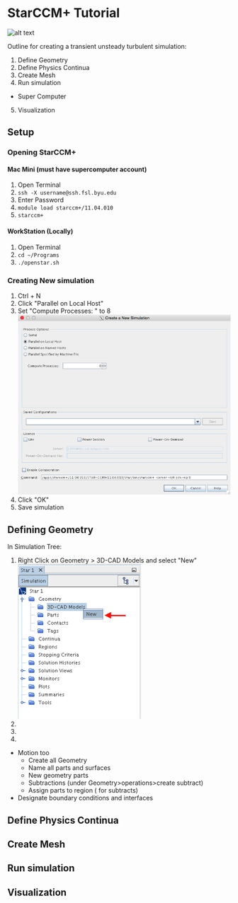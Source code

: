 # StarCCM+ Tutorial

![alt text](./NEW.png "Resampled Volumetric Vorticity")

Outline for creating a transient unsteady turbulent simulation:
1. Define Geometry
2. Define Physics Continua
3. Create Mesh
4. Run simulation
  * Super Computer
5. Visualization

## Setup
### Opening StarCCM+
#### Mac Mini (must have supercomputer account)
1. Open Terminal
2. `ssh -X username@ssh.fsl.byu.edu`
3. Enter Password
4. `module load starccm+/11.04.010`
5. `starccm+`


#### WorkStation (Locally)
1. Open Terminal
2. `cd ~/Programs`
3. `./openstar.sh`

### Creating New simulation
1. Ctrl + N
2. Click "Parallel on Local Host"
3. Set "Compute Processes: " to 8
![alt text](./New_sim.png "New Simulation Setup")
4. Click "OK"
5. Save simulation
## Defining Geometry
In Simulation Tree:
1.  Right Click on Geometry > 3D-CAD Models and select "New"
![alt text](./New_CAD.png "New CAD Model")
2.
3.
4.
* Motion too
  * Create all Geometry
  * Name all parts and surfaces
  * New geometry parts
  * Subtractions (under Geometry>operations>create subtract)
  * Assign parts to region ( for subtracts)
* Designate boundary conditions and interfaces

## Define Physics Continua


## Create Mesh


## Run simulation


## Visualization
